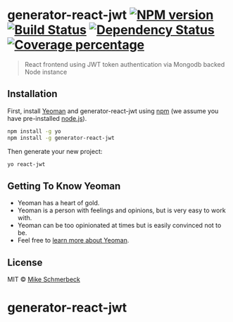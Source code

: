 # generator-react-jwt [![NPM version][npm-image]][npm-url] [![Build Status][travis-image]][travis-url] [![Dependency Status][daviddm-image]][daviddm-url] [![Coverage percentage][coveralls-image]][coveralls-url]
> React frontend using JWT token authentication via Mongodb backed Node instance

## Installation

First, install [Yeoman](http://yeoman.io) and generator-react-jwt using [npm](https://www.npmjs.com/) (we assume you have pre-installed [node.js](https://nodejs.org/)).

```bash
npm install -g yo
npm install -g generator-react-jwt
```

Then generate your new project:

```bash
yo react-jwt
```

## Getting To Know Yeoman

 * Yeoman has a heart of gold.
 * Yeoman is a person with feelings and opinions, but is very easy to work with.
 * Yeoman can be too opinionated at times but is easily convinced not to be.
 * Feel free to [learn more about Yeoman](http://yeoman.io/).

## License

MIT © [Mike Schmerbeck]()


[npm-image]: https://badge.fury.io/js/generator-react-jwt.svg
[npm-url]: https://npmjs.org/package/generator-react-jwt
[travis-image]: https://travis-ci.org//generator-react-jwt.svg?branch=master
[travis-url]: https://travis-ci.org//generator-react-jwt
[daviddm-image]: https://david-dm.org//generator-react-jwt.svg?theme=shields.io
[daviddm-url]: https://david-dm.org//generator-react-jwt
[coveralls-image]: https://coveralls.io/repos//generator-react-jwt/badge.svg
[coveralls-url]: https://coveralls.io/r//generator-react-jwt
# generator-react-jwt
